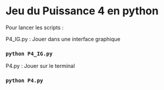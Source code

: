 # Jeu du Puissance 4 en python

Pour lancer les scripts : 

P4_IG.py : Jouer dans une interface graphique 
###  `python P4_IG.py`

P4.py : Jouer sur le terminal
### `python P4.py`
